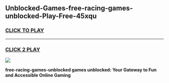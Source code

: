 
## Unblocked-Games-free-racing-games-unblocked-Play-Free-45xqu
<h3>
<a href="https://premium76.site?title=free-racing-games-unblocked&ref=10A">CLICK TO PLAY</a></h3>
<hr>

<h3>
<a href="https://premium76.site?title=free-racing-games-unblocked&ref=10A">CLICK 2 PLAY</a>
  
</h3>

<a href="https://premium76.site?title=free-racing-games-unblocked&ref=10A"><img src="https://clearcache.store/games.png"></a>


**free-racing-games-unblocked games unblocked: Your Gateway to Fun and Accessible Online Gaming**
